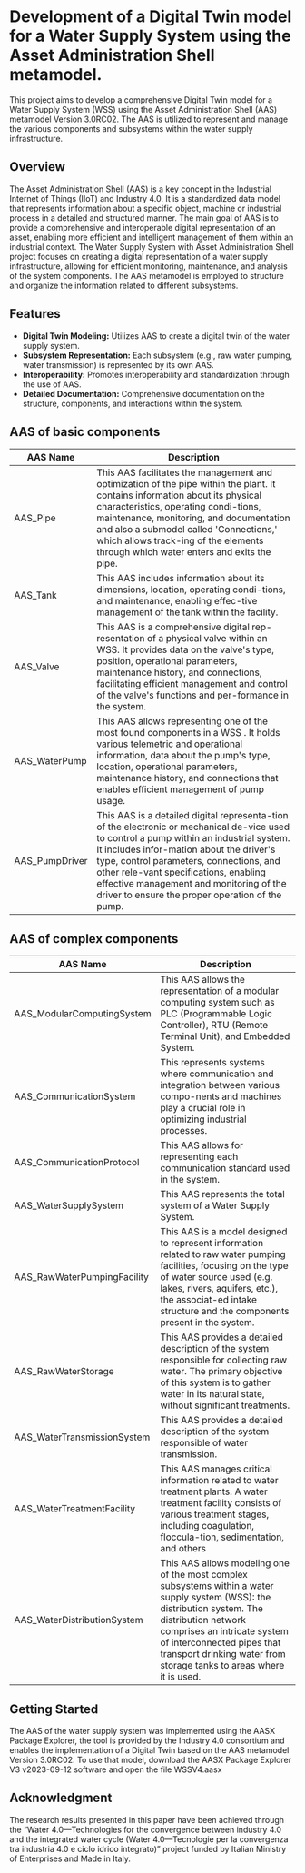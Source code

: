 # Development of a Digital Twin model for a Water Supply System using the Asset Administration Shell metamodel.
This project aims to develop a comprehensive Digital Twin model for a Water Supply System (WSS) using the Asset Administration Shell (AAS) metamodel Version 3.0RC02. The AAS is utilized to represent and manage the various components and subsystems within the water supply infrastructure.
## Overview
The Asset Administration Shell (AAS) is a key concept in the Industrial Internet of Things (IIoT) and Industry 4.0. It is a standardized data model that represents information about a specific object, machine or industrial process in a detailed and structured manner. The main goal of AAS is to provide a comprehensive and interoperable digital representation of an asset, enabling more efficient and intelligent management of them within an industrial context.
The Water Supply System with Asset Administration Shell project focuses on creating a digital representation of a water supply infrastructure, allowing for efficient monitoring, maintenance, and analysis of the system components. The AAS metamodel is employed to structure and organize the information related to different subsystems.
 
## Features
- **Digital Twin Modeling:** Utilizes AAS to create a digital twin of the water supply system.
- **Subsystem Representation:** Each subsystem (e.g., raw water pumping, water transmission) is represented by its own AAS.
- **Interoperability:** Promotes interoperability and standardization through the use of AAS.
- **Detailed Documentation:** Comprehensive documentation on the structure, components, and interactions within the system.

## AAS of basic components

| AAS Name | Description | 
| -------------- | -------------- | 
| AAS_Pipe     | This AAS facilitates the management and optimization of the pipe within the plant. It contains information about its physical characteristics, operating condi-tions, maintenance, monitoring, and documentation and also a submodel called 'Connections,' which allows track-ing of the elements through which water enters and exits the pipe.     | 
| AAS_Tank     | This AAS includes information about its dimensions, location, operating condi-tions, and maintenance, enabling effec-tive management of the tank within the facility.    | 
| AAS_Valve     | This AAS is a comprehensive digital rep-resentation of a physical valve within an WSS. It provides data on the valve's type, position, operational parameters, maintenance history, and connections, facilitating efficient management and control of the valve's functions and per-formance in the system.  | 
| AAS_WaterPump     | This AAS allows representing one of the most found components in a WSS . It holds various telemetric and operational information, data about the pump's type, location, operational parameters, maintenance history, and connections that enables efficient management of pump usage.     | 
| AAS_PumpDriver    | This AAS is a detailed digital representa-tion of the electronic or mechanical de-vice used to control a pump within an industrial system. It includes infor-mation about the driver's type, control parameters, connections, and other rele-vant specifications, enabling effective management and monitoring of the driver to ensure the proper operation of the pump.     | 

## AAS of complex components

| AAS Name | Description | 
| -------------- | -------------- | 
| AAS_ModularComputingSystem      | This AAS allows the representation of a modular computing system such as PLC (Programmable Logic Controller), RTU (Remote Terminal Unit), and Embedded System.     | 
| AAS_CommunicationSystem      | This represents systems where communication and integration between various compo-nents and machines play a crucial role in optimizing industrial processes.     | 
| AAS_CommunicationProtocol     | This AAS allows for representing each communication standard used in the system.     | 
| AAS_WaterSupplySystem    | This AAS represents the total system of a Water Supply System.   | 
| AAS_RawWaterPumpingFacility     | This AAS is a model designed to represent information related to raw water pumping facilities, focusing on the type of water source used (e.g. lakes, rivers, aquifers, etc.), the associat-ed intake structure and the components present in the system.     | 
| AAS_RawWaterStorage     | This AAS provides a detailed description of the system responsible for collecting raw water. The primary objective of this system is to gather water in its natural state, without significant treatments.     | 
| AAS_WaterTransmissionSystem    | This AAS provides a detailed description of the system responsible of water transmission.   | 
| AAS_WaterTreatmentFacility     | This AAS manages critical information related to water treatment plants. A water treatment facility consists of various treatment stages, including coagulation, floccula-tion, sedimentation, and others    | 
| AAS_WaterDistributionSystem    | This AAS allows modeling one of the most complex subsystems within a water supply system (WSS): the distribution system. The distribution network comprises an intricate system of interconnected pipes that transport drinking water from storage tanks to areas where it is used.   | 

## Getting Started
The AAS of the water supply system was implemented using the AASX Package Explorer, the tool is provided by the Industry 4.0 consortium and enables the implementation of a Digital Twin based on the AAS metamodel Version 3.0RC02. To use that model, download the AASX Package Explorer V3 v2023-09-12 software and open the file WSSV4.aasx

## Acknowledgment
The research results presented in this paper have been achieved through the “Water 4.0—Technologies for the convergence between industry 4.0 and the integrated water cycle (Water 4.0—Tecnologie per la convergenza tra industria 4.0 e ciclo idrico integrato)” project funded by Italian Ministry of Enterprises and Made in Italy.

